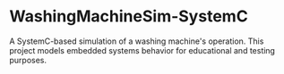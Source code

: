 # WashingMachineSim-SystemC
A SystemC-based simulation of a washing machine's operation. This project models embedded systems behavior for educational and testing purposes.
